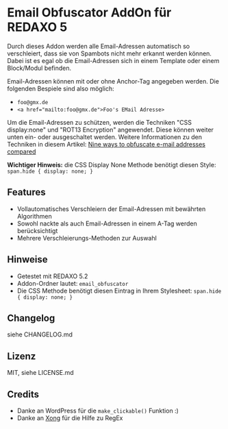 Email Obfuscator AddOn für REDAXO 5
===================================

Durch dieses Addon werden alle Email-Adressen automatisch so verschleiert, dass sie von Spambots nicht mehr erkannt werden können. Dabei ist es egal ob die Email-Adressen sich in einem Template oder einem Block/Modul befinden.

Email-Adressen können mit oder ohne Anchor-Tag angegeben werden. Die folgenden Bespiele sind also möglich:

* `foo@gmx.de`
* `<a href="mailto:foo@gmx.de">Foo's EMail Adresse>`

Um die Email-Adressen zu schützen, werden die Techniken "CSS display:none" und "ROT13 Encryption" angewendet. Diese können weiter unten ein- oder ausgeschaltet werden. Weitere Informationen zu den Techniken in diesem Artikel: [Nine ways to obfuscate e-mail addresses compared](http://techblog.tilllate.com/2008/07/20/ten-methods-to-obfuscate-e-mail-addresses-compared)

__Wichtiger Hinweis:__ die CSS Display None Methode benötigt diesen Style: `span.hide { display: none; }`

Features
--------

* Vollautomatisches Verschleiern der Email-Adressen mit bewährten Algorithmen
* Sowohl nackte als auch Email-Adressen in einem A-Tag werden berücksichtigt
* Mehrere Verschleierungs-Methoden zur Auswahl

Hinweise
--------

* Getestet mit REDAXO 5.2
* Addon-Ordner lautet: `email_obfuscator`
* Die CSS Methode benötigt diesen Eintrag in Ihrem Stylesheet: `span.hide { display: none; }`

Changelog
---------

siehe CHANGELOG.md

Lizenz
------

MIT, siehe LICENSE.md

Credits
-------

* Danke an WordPress für die `make_clickable()` Funktion :)
* Danke an [Xong](https://github.com/xong) für die Hilfe zu RegEx

